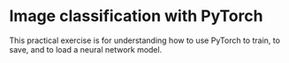 # Image classification with PyTorch

This practical exercise is for understanding how to use PyTorch to train, to save, and to load a neural network model.

